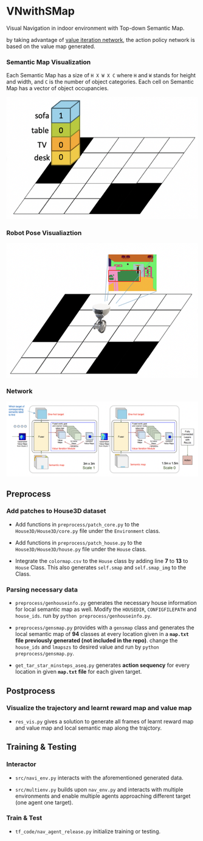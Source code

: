 # VNwithSMap

Visual Navigation in indoor environment with Top-down Semantic Map. 

by taking advantage of [value iteration network](https://github.com/avivt/VIN), the action policy network is based on the value map generated.

### Semantic Map Visualization
Each Semantic Map has a size of `H X W X C` where `H` and `W` stands for height and width, and `C` is the number of object categories. Each cell on Semantic Map has a vector of object occupancies.

![image](https://github.com/es6rc/VNwithSemanticMap/blob/master/Demo/SMap.png)

### Robot Pose Visualiaztion
![image](https://github.com/es6rc/VNwithSemanticMap/blob/master/Demo/visualization.png)

### Network
![image](https://github.com/es6rc/VNwithSemanticMap/blob/master/Demo/Network.png)

## Preprocess

### Add patches to House3D dataset

* Add functions in `preprocess/patch_core.py` to the `House3D/House3D/core.py` file under the `Environment` class.

* Add functions in `preprocess/patch_house.py` to the `House3D/House3D/house.py` file under the `House` class.

* Integrate the `colormap.csv` to the `House` class by adding line **7** to **13** to `House` Class. This also generates `self.smap` and `self.smap_img` to the Class.

### Parsing necessary data

* `preprocess/genhouseinfo.py` generates the necessary house information for local semantic map as well. Modify the `HOUSEDIR`, `CONFIGFILEPATH` and `house_ids`. run by ``python preprocess/genhouseinfo.py``.

* `preprocess/gensmap.py` provides with a `gensmap` class and generates the local semantic map of **94** classes at every location given in a **`map.txt` file previously generated (not included in the repo)**. change the `house_ids` and `lmapszs` to desired value and run by ``python preprocess/gensmap.py``. 
* `get_tar_star_minsteps_aseq.py` generates **action sequency** for every location in given **`map.txt` file** for each given target.

## Postprocess

### Visualize the trajectory and learnt reward map and value map
* `res_vis.py` gives a solution to generate all frames of learnt reward map and value map and local semantic map along the trajctory.


## Training & Testing

### Interactor
* `src/navi_env.py` interacts with the aforementioned generated data.

* `src/multienv.py` builds upon `nav_env.py` and interacts with multiple environments and enable multiple agents approaching different target (one agent one target).

### Train & Test
* `tf_code/nav_agent_release.py` initialize training or testing. 

